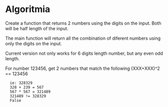 # Algoritmia

Create a function that returns 2 numbers using the digits on the input.
Both will be half length of the input.

The main function will return all the combination of diferent numbers using only the digits on the input.

Current version not only works for 6 digits length number, but any even odd length.

For number 123456, get 2 numbers that match the following
(XXX+XXX)^2 == 123456

      ie: 328329
      328 + 239 = 567
      567 * 567 = 321489
      321489 != 328329
      False

